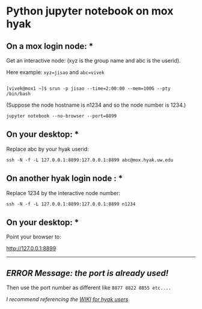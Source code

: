 # Python jupyter notebook on mox hyak
## On a mox login node: *

Get an interactive node: (xyz is the group name and abc is the userid).

Here example: ```xyz=jisao``` and ```abc=vivek```
```

[vivek@mox1 ~]$ srun -p jisao --time=2:00:00 --mem=100G --pty /bin/bash
```

(Suppose the node hostname is n1234 and so the node number is 1234.)
```
jupyter notebook --no-browser --port=8899
```

## On your desktop: *

Replace abc by your hyak userid:
```
ssh -N -f -L 127.0.0.1:8899:127.0.0.1:8899 abc@mox.hyak.uw.edu
```

## On another hyak login node : *

Replace 1234 by the interactive node number:
```
ssh -N -f -L 127.0.0.1:8899:127.0.0.1:8899 n1234
```

## On your desktop: *
 
 Point your browser to:

http://127.0.0.1:8899

-----------

## *ERROR Message: the port is already used!*

Then use the port number as different like ```8877 8822 8855 etc.... ```

*I recommend referencing the [WIKI for hyak users](https://wiki.cac.washington.edu/display/hyakusers/Mox_ipython_jupyter)*
